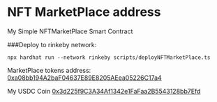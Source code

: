 # NFT MarketPlace address
My Simple NFTMarketPlace Smart Contract

###Deploy to rinkeby network:
```
npx hardhat run --network rinkeby scripts/deployNFTMarketPlace.ts
```

MarketPlace tokens address:
[0xa08bb194A2baF04637E89E8205AEea05226C17a4](https://rinkeby.etherscan.io/token/0xa08bb194A2baF04637E89E8205AEea05226C17a4
)

My USDC Coin
[0x3d225f9C3A34Af1342e1FaFaa2B5543128bb7Efd](https://rinkeby.etherscan.io/token/0x3d225f9C3A34Af1342e1FaFaa2B5543128bb7Efd
)
